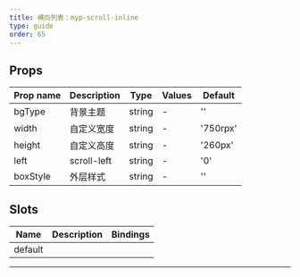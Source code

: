 ```yaml
---
title: 横向列表：myp-scroll-inline
type: guide
order: 65
---
```


## Props

| Prop name | Description | Type   | Values | Default  |
| --------- | ----------- | ------ | ------ | -------- |
| bgType    | 背景主题    | string | -      | ''       |
| width     | 自定义宽度  | string | -      | '750rpx' |
| height    | 自定义高度  | string | -      | '260px'  |
| left      | scroll-left | string | -      | '0'      |
| boxStyle  | 外层样式    | string | -      | ''       |

## Slots

| Name    | Description | Bindings |
| ------- | ----------- | -------- |
| default |             |          |

---
